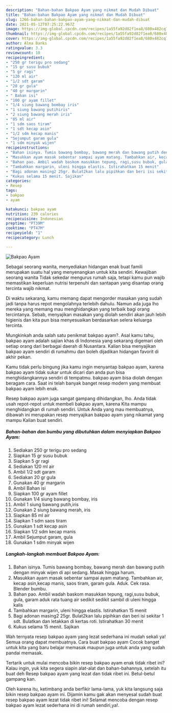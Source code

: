 ```yaml
---
description: "Bahan-bahan Bakpao Ayam yang nikmat dan Mudah Dibuat"
title: "Bahan-bahan Bakpao Ayam yang nikmat dan Mudah Dibuat"
slug: 1266-bahan-bahan-bakpao-ayam-yang-nikmat-dan-mudah-dibuat
date: 2021-05-12T07:25:22.967Z
image: https://img-global.cpcdn.com/recipes/1a55fa92d82f1ea8/680x482cq70/bakpao-ayam-foto-resep-utama.jpg
thumbnail: https://img-global.cpcdn.com/recipes/1a55fa92d82f1ea8/680x482cq70/bakpao-ayam-foto-resep-utama.jpg
cover: https://img-global.cpcdn.com/recipes/1a55fa92d82f1ea8/680x482cq70/bakpao-ayam-foto-resep-utama.jpg
author: Alma Banks
ratingvalue: 3.3
reviewcount: 10
recipeingredient:
- "250 gr terigu pro sedang"
- "15 gr susu bubuk"
- "5 gr ragi"
- "120 ml air"
- "1/2 sdt garam"
- "20 gr gula"
- "40 gr margarin"
- " Bahan isi"
- "100 gr ayam fillet"
- "1/4 siung bawang bombay iris"
- "1 siung bawang putihiris"
- "2 siung bawang merah iris"
- "85 ml air"
- "1 sdm saos tiram"
- "1 sdt kecap asin"
- "1/2 sdm kecap manis"
- "Sejumput garam gula"
- "1 sdm minyak wijen"
recipeinstructions:
- "Bahan isinya. Tumis bawang bombay, bawang merah dan bawang putih dengan minyak wijen di api sedang. Masak hingga harum."
- "Masukkan ayam masak sebentar sampai ayam matang. Tambahkan air, kecap asin,kecap manis, saos tiram, garam gula. Aduk. Cek rasa. Blender bumbu."
- "Bahan pao. Ambil wadah baskom masukkan tepung, ragi,susu bubuk, gula, garam aduk rata tuang air sedikit sedikit sambil di uleni hingga kalis"
- "Tambahkan margarin, uleni hingga elastis. Istirahatkan 15 menit"
- "Bagi adonan masing2 25gr. Bulat2kan lalu pipihkan dan beri isi sekitar 1 sdt. Bulatkan dan letakkan di kertas roti. Istirahatkan 30 menit"
- "Kukus selama 15 menit. Sajikan"
categories:
- Resep
tags:
- bakpao
- ayam

katakunci: bakpao ayam 
nutrition: 239 calories
recipecuisine: Indonesian
preptime: "PT39M"
cooktime: "PT47M"
recipeyield: "1"
recipecategory: Lunch

---
```



![Bakpao Ayam](https://img-global.cpcdn.com/recipes/1a55fa92d82f1ea8/680x482cq70/bakpao-ayam-foto-resep-utama.jpg)

Sebagai seorang wanita, menyediakan hidangan enak buat famili merupakan suatu hal yang menyenangkan untuk kita sendiri. Kewajiban seorang  wanita Tidak sekedar mengurus rumah saja, tetapi kamu pun wajib memastikan keperluan nutrisi terpenuhi dan santapan yang disantap orang tercinta wajib nikmat.

Di waktu  sekarang, kamu memang dapat mengorder masakan yang sudah jadi tanpa harus repot mengolahnya terlebih dahulu. Namun ada juga lho mereka yang memang mau menghidangkan yang terbaik bagi orang tercintanya. Sebab, menyajikan masakan yang diolah sendiri akan jauh lebih higienis dan kita pun bisa menyesuaikan berdasarkan selera keluarga tercinta. 



Mungkinkah anda salah satu penikmat bakpao ayam?. Asal kamu tahu, bakpao ayam adalah sajian khas di Indonesia yang sekarang digemari oleh setiap orang dari berbagai daerah di Nusantara. Kalian bisa menyajikan bakpao ayam sendiri di rumahmu dan boleh dijadikan hidangan favorit di akhir pekan.

Kamu tidak perlu bingung jika kamu ingin menyantap bakpao ayam, karena bakpao ayam tidak sukar untuk dicari dan anda pun bisa menghidangkannya sendiri di tempatmu. bakpao ayam bisa diolah dengan beragam cara. Saat ini telah banyak banget resep modern yang membuat bakpao ayam lebih enak.

Resep bakpao ayam juga sangat gampang dihidangkan, lho. Anda tidak usah repot-repot untuk membeli bakpao ayam, karena Kita mampu menghidangkan di rumah sendiri. Untuk Anda yang mau membuatnya, dibawah ini merupakan resep menyajikan bakpao ayam yang nikamat yang mampu Kalian buat sendiri.

<!--inarticleads1-->

##### Bahan-bahan dan bumbu yang dibutuhkan dalam menyiapkan Bakpao Ayam:

1. Sediakan 250 gr terigu pro sedang
1. Siapkan 15 gr susu bubuk
1. Siapkan 5 gr ragi
1. Sediakan 120 ml air
1. Ambil 1/2 sdt garam
1. Sediakan 20 gr gula
1. Gunakan 40 gr margarin
1. Ambil  Bahan isi
1. Siapkan 100 gr ayam fillet
1. Gunakan 1/4 siung bawang bombay, iris
1. Ambil 1 siung bawang putih,iris
1. Gunakan 2 siung bawang merah, iris
1. Siapkan 85 ml air
1. Siapkan 1 sdm saos tiram
1. Gunakan 1 sdt kecap asin
1. Siapkan 1/2 sdm kecap manis
1. Ambil Sejumput garam, gula
1. Gunakan 1 sdm minyak wijen




<!--inarticleads2-->

##### Langkah-langkah membuat Bakpao Ayam:

1. Bahan isinya. Tumis bawang bombay, bawang merah dan bawang putih dengan minyak wijen di api sedang. Masak hingga harum.
1. Masukkan ayam masak sebentar sampai ayam matang. Tambahkan air, kecap asin,kecap manis, saos tiram, garam gula. Aduk. Cek rasa. Blender bumbu.
1. Bahan pao. Ambil wadah baskom masukkan tepung, ragi,susu bubuk, gula, garam aduk rata tuang air sedikit sedikit sambil di uleni hingga kalis
1. Tambahkan margarin, uleni hingga elastis. Istirahatkan 15 menit
1. Bagi adonan masing2 25gr. Bulat2kan lalu pipihkan dan beri isi sekitar 1 sdt. Bulatkan dan letakkan di kertas roti. Istirahatkan 30 menit
1. Kukus selama 15 menit. Sajikan




Wah ternyata resep bakpao ayam yang lezat sederhana ini mudah sekali ya! Semua orang dapat membuatnya. Cara buat bakpao ayam Cocok banget untuk kita yang baru belajar memasak maupun juga untuk anda yang sudah pandai memasak.

Tertarik untuk mulai mencoba bikin resep bakpao ayam enak tidak ribet ini? Kalau ingin, yuk kita segera siapin alat-alat dan bahan-bahannya, setelah itu buat deh Resep bakpao ayam yang lezat dan tidak ribet ini. Betul-betul gampang kan. 

Oleh karena itu, ketimbang anda berfikir lama-lama, yuk kita langsung saja bikin resep bakpao ayam ini. Dijamin kamu gak akan menyesal sudah buat resep bakpao ayam lezat tidak ribet ini! Selamat mencoba dengan resep bakpao ayam lezat sederhana ini di rumah sendiri,ya!.

